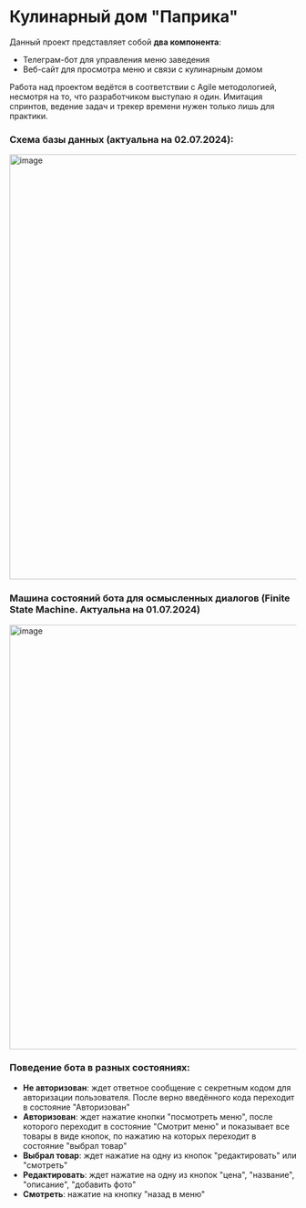# Кулинарный дом "Паприка"

Данный проект представляет собой **два компонента**:
* Телеграм-бот для управления меню заведения
* Веб-сайт для просмотра меню и связи с кулинарным домом

Работа над проектом ведётся в соответствии с Agile методологией, несмотря на то, что разработчиком выступаю я один. Имитация спринтов, ведение задач и трекер времени нужен только лишь для практики.

### Схема базы данных (актуальна на 02.07.2024):

<img width="747" alt="image" src="https://github.com/OYBOLATOFF/PapricaCookhouse/assets/90787187/bb55c107-ae55-4a34-bcc8-1eacded191f5">

### Машина состояний бота для осмысленных диалогов (Finite State Machine. Актуальна на 01.07.2024)

<img width="746" alt="image" src="https://github.com/OYBOLATOFF/PapricaCookhouse/assets/90787187/e23e1360-ee6d-4636-88ed-d0d2e1c93081">

### Поведение бота в разных состояниях:

* **Не авторизован**: ждет ответное сообщение с секретным кодом для авторизации пользователя. После верно введённого кода переходит в состояние "Авторизован"
* **Авторизован**: ждет нажатие кнопки "посмотреть меню", после которого переходит в состояние "Смотрит меню" и показывает все товары в виде кнопок, по нажатию на которых переходит в состояние "выбрал товар"
* **Выбрал товар**: ждет нажатие на одну из кнопок "редактировать" или "смотреть"
* **Редактировать**: ждет нажатие на одну из кнопок "цена", "название", "описание", "добавить фото"
* **Смотреть**: нажатие на кнопку "назад в меню"
